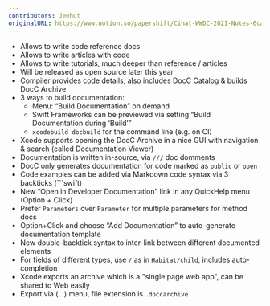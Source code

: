 ```yaml
---
contributors: Jeehut
originalURL: https://www.notion.so/papershift/Cihat-WWDC-2021-Notes-6cae8d046c17426f8dafddc00abdae29
---
```


- Allows to write code reference docs
- Allows to write articles with code
- Allows to write tutorials, much deeper than reference / articles
- Will be released as open source later this year
- Compiler provides code details, also includes DocC Catalog & builds DocC Archive
- 3 ways to build documentation:
    - Menu: “Build Documentation” on demand
    - Swift Frameworks can be previewed via setting “Build Documentation during ‘Build’”
    - `xcodebuild docbuild` for the command line (e.g. on CI)
- Xcode supports opening the DocC Archive in a nice GUI with navigation & search (called Documentation Viewer)
- Documentation is written in-source, via `///` doc domments
- DocC only generates documentation for code marked as `public` or `open`
- Code examples can be added via Markdown code syntax via 3 backticks (```swift)
- New “Open in Developer Documentation” link in any QuickHelp menu (Option + Click)
- Prefer `Parameters` over `Parameter` for multiple parameters for method docs
- Option+Click and choose “Add Documentation” to auto-generate documentation template
- New double-backtick syntax to inter-link between different documented elements
- For fields of different types, use `/` as in ``Habitat/child``, includes auto-completion
- Xcode exports an archive which is a "single page web app", can be shared to Web easily
- Export via (…) menu, file extension is `.doccarchive`
